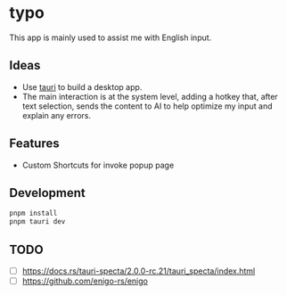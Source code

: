 # typo

This app is mainly used to assist me with English input.

## Ideas

- Use [tauri](https://v2.tauri.app/) to build a desktop app.
- The main interaction is at the system level, adding a hotkey that, after text selection, sends the content to AI to help optimize my input and explain any errors.

## Features

- Custom Shortcuts for invoke popup page


## Development

```bash
pnpm install
pnpm tauri dev
```

## TODO

- [ ] https://docs.rs/tauri-specta/2.0.0-rc.21/tauri_specta/index.html
- [ ] https://github.com/enigo-rs/enigo 
